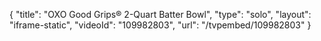 {
    "title": "OXO Good Grips&reg; 2-Quart Batter Bowl",
    "type": "solo",
    "layout": "iframe-static",
    "videoId": "109982803",
    "url": "\/tvpembed\/109982803"
}